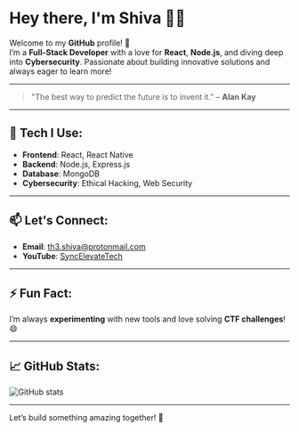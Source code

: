# Hey there, I'm Shiva 👋✨

Welcome to my **GitHub** profile! 🚀  
I’m a **Full-Stack Developer** with a love for **React**, **Node.js**, and diving deep into **Cybersecurity**. Passionate about building innovative solutions and always eager to learn more!

---

> "The best way to predict the future is to invent it." – **Alan Kay**  

---

## 🔧 Tech I Use:
- **Frontend**: React, React Native
- **Backend**: Node.js, Express.js
- **Database**: MongoDB
- **Cybersecurity**: Ethical Hacking, Web Security

---

## 📫 Let's Connect:
- **Email**: [th3.shiva@protonmail.com](mailto:th3.shiva@protonmail.com)
- **YouTube**: [SyncElevateTech](https://www.youtube.com/@syncelevateTech)

---

## ⚡ Fun Fact:
I’m always **experimenting** with new tools and love solving **CTF challenges**! 😄

---

## 📈 GitHub Stats:
![GitHub stats](https://github-readme-stats.vercel.app/api?username=th3shiva&show_icons=true&hide_title=true&count_private=true&hide=prs&theme=radical)

---

Let’s build something amazing together! 🌟
